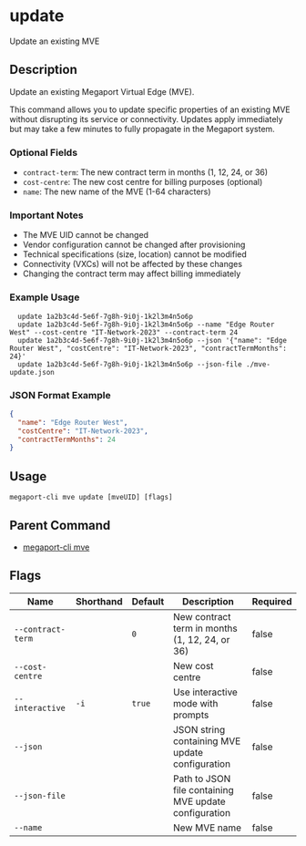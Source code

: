 # update

Update an existing MVE

## Description

Update an existing Megaport Virtual Edge (MVE).

This command allows you to update specific properties of an existing MVE without disrupting its service or connectivity. Updates apply immediately but may take a few minutes to fully propagate in the Megaport system.

### Optional Fields
  - `contract-term`: The new contract term in months (1, 12, 24, or 36)
  - `cost-centre`: The new cost centre for billing purposes (optional)
  - `name`: The new name of the MVE (1-64 characters)

### Important Notes
  - The MVE UID cannot be changed
  - Vendor configuration cannot be changed after provisioning
  - Technical specifications (size, location) cannot be modified
  - Connectivity (VXCs) will not be affected by these changes
  - Changing the contract term may affect billing immediately

### Example Usage

```
  update 1a2b3c4d-5e6f-7g8h-9i0j-1k2l3m4n5o6p
  update 1a2b3c4d-5e6f-7g8h-9i0j-1k2l3m4n5o6p --name "Edge Router West" --cost-centre "IT-Network-2023" --contract-term 24
  update 1a2b3c4d-5e6f-7g8h-9i0j-1k2l3m4n5o6p --json '{"name": "Edge Router West", "costCentre": "IT-Network-2023", "contractTermMonths": 24}'
  update 1a2b3c4d-5e6f-7g8h-9i0j-1k2l3m4n5o6p --json-file ./mve-update.json
```
### JSON Format Example
```json
{
  "name": "Edge Router West",
  "costCentre": "IT-Network-2023",
  "contractTermMonths": 24
}

```


## Usage

```
megaport-cli mve update [mveUID] [flags]
```



## Parent Command

* [megaport-cli mve](megaport-cli_mve.md)




## Flags

| Name | Shorthand | Default | Description | Required |
|------|-----------|---------|-------------|----------|
| `--contract-term` |  | `0` | New contract term in months (1, 12, 24, or 36) | false |
| `--cost-centre` |  |  | New cost centre | false |
| `--interactive` | `-i` | `true` | Use interactive mode with prompts | false |
| `--json` |  |  | JSON string containing MVE update configuration | false |
| `--json-file` |  |  | Path to JSON file containing MVE update configuration | false |
| `--name` |  |  | New MVE name | false |



